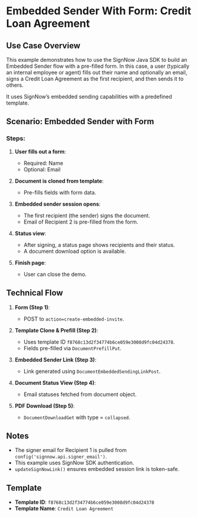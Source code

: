 
# Embedded Sender With Form: Credit Loan Agreement

## Use Case Overview

This example demonstrates how to use the SignNow Java SDK to build an Embedded Sender flow with a pre-filled form.
In this case, a user (typically an internal employee or agent) fills out their name and optionally an email, signs a Credit Loan Agreement as the first recipient, and then sends it to others.

It uses SignNow’s embedded sending capabilities with a predefined template.

## Scenario: Embedded Sender with Form

### Steps:
1. **User fills out a form**:
    - Required: Name
    - Optional: Email

2. **Document is cloned from template**:
    - Pre-fills fields with form data.

3. **Embedded sender session opens**:
    - The first recipient (the sender) signs the document.
    - Email of Recipient 2 is pre-filled from the form.

4. **Status view**:
    - After signing, a status page shows recipients and their status.
    - A document download option is available.

5. **Finish page**:
    - User can close the demo.

## Technical Flow

1. **Form (Step 1)**:
    - POST to `action=create-embedded-invite`.

2. **Template Clone & Prefill (Step 2)**:
    - Uses template ID `f8768c13d2f34774b6ce059e3008d9fc04d24378`.
    - Fields pre-filled via `DocumentPrefillPut`.

3. **Embedded Sender Link (Step 3)**:
    - Link generated using `DocumentEmbeddedSendingLinkPost`.

4. **Document Status View (Step 4)**:
    - Email statuses fetched from document object.

5. **PDF Download (Step 5)**:
    - `DocumentDownloadGet` with type = `collapsed`.

## Notes

- The signer email for Recipient 1 is pulled from `config('signnow.api.signer_email')`.
- This example uses SignNow SDK authentication.
- `updateSignNowLink()` ensures embedded session link is token-safe.

## Template

- **Template ID**: `f8768c13d2f34774b6ce059e3008d9fc04d24378`
- **Template Name**: `Credit Loan Agreement`
